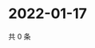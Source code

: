 # 2022-01-17

共 0 条

<!-- BEGIN WEIBO -->
<!-- 最后更新时间 Mon Jan 17 2022 13:16:18 GMT+0800 (China Standard Time) -->

<!-- END WEIBO -->

